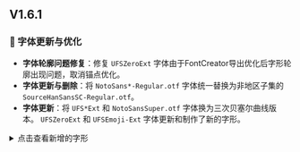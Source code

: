 
## V1.6.1

### 📝 字体更新与优化
- **字体轮廓问题修复**：修复 `UFSZeroExt` 字体由于FontCreator导出优化后字形轮廓出现问题，取消锚点优化。
- **字体更新与删除**：将 `NotoSans*-Regular.otf` 字体统一替换为非地区子集的 `SourceHanSansSC-Regular.otf`。
- **字体更新**：将 `UFS*Ext` 和 `NotoSansSuper.otf` 字体换为三次贝塞尔曲线版本。 
`UFSZeroExt` 和 `UFSEmoji-Ext` 字体更新和制作了新的字形。

<details>
<summary>点击查看新增的字形</summary>

- **阿拉伯扩充乙 (Arabic Extended-B)**：新增 1 个字形
  ```
ࢗ (U+0897)
  ```

- **西夏 (Tangut)**：新增 4 个字形
  ```
𗄡 (U+17121)  𗱑 (U+17C51)  𗴋 (U+17D0B)  𘃟 (U+180DF)
  ```

- 新增了 8 个彩色emoji
  ```
🛘 (U+1F6D8)	LANDSLIDE
🪊 (U+1FA8A)	TROMBONE
🪎 (U+1FA8E)	TREASURE CHEST
🫈 (U+1FAC8)	HAIRY CREATURE
🫍 (U+1FACD)	ORCA
🫝 (U+1FADD)	APPLE CORE
🫪 (U+1FAEA)	DISTORTED FACE
🫯 (U+1FAEF)	FIGHT CLOUD
  ```
另外还增加了一个连字: `🧑‍🩰 (\u1f9d1\u200d\u1fa70)`

</details>

### 🔤 Unicode 字符支持增强
- **Unicode 17.0 Beta 全字形覆盖**：至此，本模块**真的**实现了对 Unicode 17.0 Beta 标准的**全**字形显示支持。

---
*本版本主要聚焦于字体集的更新与 Unicode 17.0 Beta 的前瞻性支持，显著提升了字符显示的完整性。*

